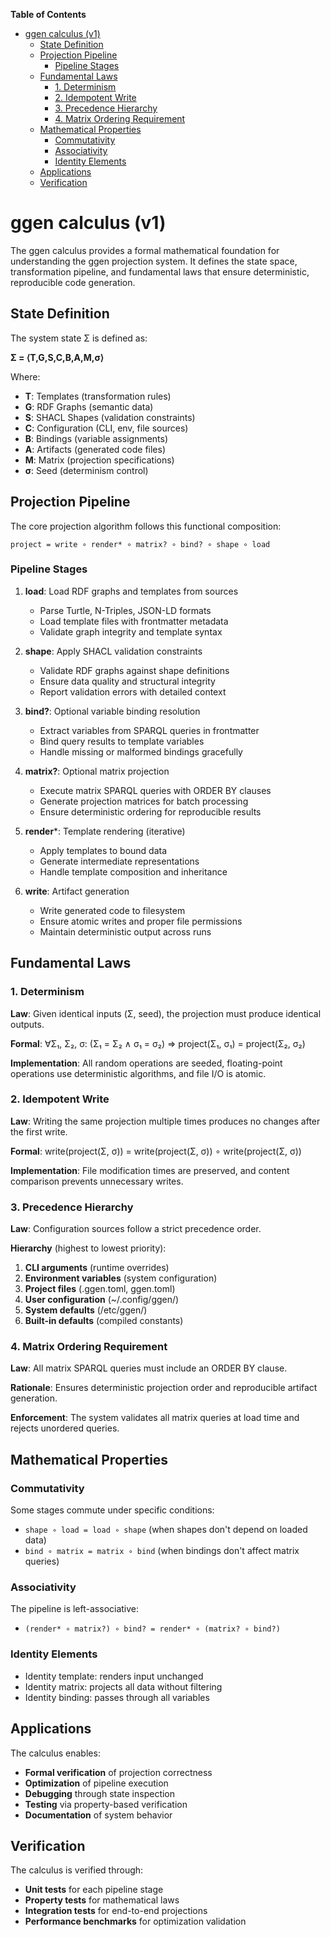 <!-- START doctoc generated TOC please keep comment here to allow auto update -->
<!-- DON'T EDIT THIS SECTION, INSTEAD RE-RUN doctoc TO UPDATE -->
**Table of Contents**

- [ggen calculus (v1)](#ggen-calculus-v1)
  - [State Definition](#state-definition)
  - [Projection Pipeline](#projection-pipeline)
    - [Pipeline Stages](#pipeline-stages)
  - [Fundamental Laws](#fundamental-laws)
    - [1. Determinism](#1-determinism)
    - [2. Idempotent Write](#2-idempotent-write)
    - [3. Precedence Hierarchy](#3-precedence-hierarchy)
    - [4. Matrix Ordering Requirement](#4-matrix-ordering-requirement)
  - [Mathematical Properties](#mathematical-properties)
    - [Commutativity](#commutativity)
    - [Associativity](#associativity)
    - [Identity Elements](#identity-elements)
  - [Applications](#applications)
  - [Verification](#verification)

<!-- END doctoc generated TOC please keep comment here to allow auto update -->

# ggen calculus (v1)

The ggen calculus provides a formal mathematical foundation for understanding the ggen projection system. It defines the state space, transformation pipeline, and fundamental laws that ensure deterministic, reproducible code generation.

## State Definition

The system state Σ is defined as:

**Σ = ⟨T,G,S,C,B,A,M,σ⟩**

Where:
- **T**: Templates (transformation rules)
- **G**: RDF Graphs (semantic data)
- **S**: SHACL Shapes (validation constraints)
- **C**: Configuration (CLI, env, file sources)
- **B**: Bindings (variable assignments)
- **A**: Artifacts (generated code files)
- **M**: Matrix (projection specifications)
- **σ**: Seed (determinism control)

## Projection Pipeline

The core projection algorithm follows this functional composition:

```
project = write ∘ render* ∘ matrix? ∘ bind? ∘ shape ∘ load
```

### Pipeline Stages

1. **load**: Load RDF graphs and templates from sources
   - Parse Turtle, N-Triples, JSON-LD formats
   - Load template files with frontmatter metadata
   - Validate graph integrity and template syntax

2. **shape**: Apply SHACL validation constraints
   - Validate RDF graphs against shape definitions
   - Ensure data quality and structural integrity
   - Report validation errors with detailed context

3. **bind?**: Optional variable binding resolution
   - Extract variables from SPARQL queries in frontmatter
   - Bind query results to template variables
   - Handle missing or malformed bindings gracefully

4. **matrix?**: Optional matrix projection
   - Execute matrix SPARQL queries with ORDER BY clauses
   - Generate projection matrices for batch processing
   - Ensure deterministic ordering for reproducible results

5. **render***: Template rendering (iterative)
   - Apply templates to bound data
   - Generate intermediate representations
   - Handle template composition and inheritance

6. **write**: Artifact generation
   - Write generated code to filesystem
   - Ensure atomic writes and proper file permissions
   - Maintain deterministic output across runs

## Fundamental Laws

### 1. Determinism
**Law**: Given identical inputs (Σ, seed), the projection must produce identical outputs.

**Formal**: ∀Σ₁, Σ₂, σ: (Σ₁ = Σ₂ ∧ σ₁ = σ₂) ⇒ project(Σ₁, σ₁) = project(Σ₂, σ₂)

**Implementation**: All random operations are seeded, floating-point operations use deterministic algorithms, and file I/O is atomic.

### 2. Idempotent Write
**Law**: Writing the same projection multiple times produces no changes after the first write.

**Formal**: write(project(Σ, σ)) = write(project(Σ, σ)) ∘ write(project(Σ, σ))

**Implementation**: File modification times are preserved, and content comparison prevents unnecessary writes.

### 3. Precedence Hierarchy
**Law**: Configuration sources follow a strict precedence order.

**Hierarchy** (highest to lowest priority):
1. **CLI arguments** (runtime overrides)
2. **Environment variables** (system configuration)
3. **Project files** (.ggen.toml, ggen.toml)
4. **User configuration** (~/.config/ggen/)
5. **System defaults** (/etc/ggen/)
6. **Built-in defaults** (compiled constants)

### 4. Matrix Ordering Requirement
**Law**: All matrix SPARQL queries must include an ORDER BY clause.

**Rationale**: Ensures deterministic projection order and reproducible artifact generation.

**Enforcement**: The system validates all matrix queries at load time and rejects unordered queries.

## Mathematical Properties

### Commutativity
Some stages commute under specific conditions:
- `shape ∘ load = load ∘ shape` (when shapes don't depend on loaded data)
- `bind ∘ matrix = matrix ∘ bind` (when bindings don't affect matrix queries)

### Associativity
The pipeline is left-associative:
- `(render* ∘ matrix?) ∘ bind? = render* ∘ (matrix? ∘ bind?)`

### Identity Elements
- Identity template: renders input unchanged
- Identity matrix: projects all data without filtering
- Identity binding: passes through all variables

## Applications

The calculus enables:
- **Formal verification** of projection correctness
- **Optimization** of pipeline execution
- **Debugging** through state inspection
- **Testing** via property-based verification
- **Documentation** of system behavior

## Verification

The calculus is verified through:
- **Unit tests** for each pipeline stage
- **Property tests** for mathematical laws
- **Integration tests** for end-to-end projections
- **Performance benchmarks** for optimization validation
